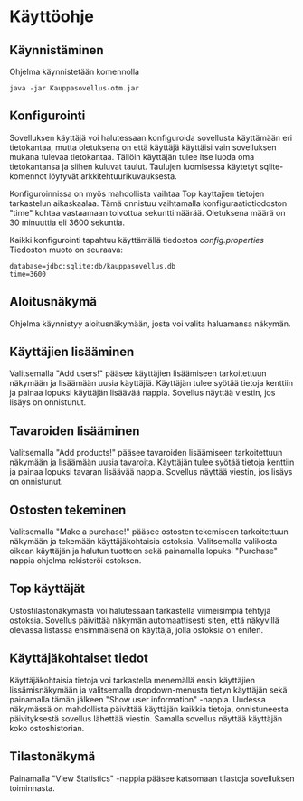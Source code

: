 # Käyttöohje

## Käynnistäminen 

Ohjelma käynnistetään komennolla 

```
java -jar Kauppasovellus-otm.jar

```

## Konfigurointi

Sovelluksen käyttäjä voi halutessaan konfiguroida sovellusta käyttämään eri tietokantaa, mutta oletuksena on että käyttäjä käyttäisi vain sovelluksen mukana tulevaa tietokantaa. Tällöin käyttäjän tulee itse luoda oma tietokantansa ja siihen kuluvat taulut. Taulujen luomisessa käytetyt sqlite-komennot löytyvät arkkitehtuurikuvauksesta. 

Konfiguroinnissa on myös mahdollista vaihtaa Top kayttajien tietojen tarkastelun aikaskaalaa. Tämä onnistuu vaihtamalla konfiguraatiotiodoston "time" kohtaa vastaamaan toivottua sekunttimäärää. Oletuksena määrä on 30 minuuttia eli 3600 sekuntia. 

Kaikki konfigurointi tapahtuu käyttämällä tiedostoa _config.properties_ Tiedoston muoto on seuraava:

```
database=jdbc:sqlite:db/kauppasovellus.db
time=3600

```

## Aloitusnäkymä

Ohjelma käynnistyy aloitusnäkymään, josta voi valita haluamansa näkymän.

## Käyttäjien lisääminen

Valitsemalla "Add users!" pääsee käyttäjien lisäämiseen tarkoitettuun näkymään ja lisäämään uusia käyttäjiä. Käyttäjän tulee syötää tietoja kenttiin ja painaa lopuksi käyttäjän lisäävää nappia. Sovellus näyttää viestin, jos lisäys on onnistunut. 

## Tavaroiden lisääminen

Valitsemalla "Add products!" pääsee tavaroiden lisäämiseen tarkoitettuun näkymään ja lisäämään uusia tavaroita. Käyttäjän tulee syötää tietoja kenttiin ja painaa lopuksi tavaran lisäävää nappia. Sovellus näyttää viestin, jos lisäys on onnistunut. 

## Ostosten tekeminen

Valitsemalla "Make a purchase!" pääsee ostosten tekemiseen tarkoitettuun näkymään ja tekemään käyttäjäkohtaisia ostoksia. Valitsemalla valikosta oikean käyttäjän ja halutun tuotteen sekä painamalla lopuksi "Purchase" nappia ohjelma rekisteröi ostoksen. 

## Top käyttäjät

Ostostilastonäkymästä voi halutessaan tarkastella viimeisimpiä tehtyjä ostoksia. Sovellus päivittää näkymän automaattisesti siten, että näkyvillä olevassa listassa ensimmäisenä on käyttäjä, jolla ostoksia on eniten.

## Käyttäjäkohtaiset tiedot

Käyttäjäkohtaisia tietoja voi tarkastella menemällä ensin käyttäjien lissämisnäkymään ja valitsemalla dropdown-menusta tietyn käyttäjän sekä painamalla tämän jälkeen "Show user information" -nappia. Uudessa näkymässä on mahdollista päivittää käyttäjän kaikkia tietoja, onnistuneesta päivityksestä sovellus lähettää viestin. Samalla sovellus näyttää käyttäjän koko ostoshistorian. 

## Tilastonäkymä

Painamalla "View Statistics" -nappia pääsee katsomaan tilastoja sovelluksen toiminnasta. 

